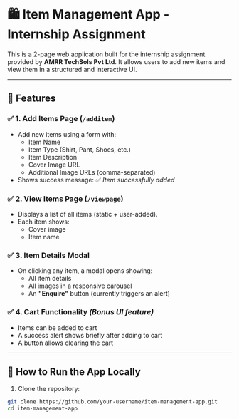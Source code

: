 # 🛍️ Item Management App - Internship Assignment

This is a 2-page web application built for the internship assignment provided by **AMRR TechSols Pvt Ltd**. It allows users to add new items and view them in a structured and interactive UI.

---

## 🚀 Features

### ✅ 1. Add Items Page (`/additem`)
- Add new items using a form with:
  - Item Name
  - Item Type (Shirt, Pant, Shoes, etc.)
  - Item Description
  - Cover Image URL
  - Additional Image URLs (comma-separated)
- Shows success message: ✅ *Item successfully added*

### ✅ 2. View Items Page (`/viewpage`)
- Displays a list of all items (static + user-added).
- Each item shows:
  - Cover image
  - Item name

### ✅ 3. Item Details Modal
- On clicking any item, a modal opens showing:
  - All item details
  - All images in a responsive carousel
  - An **"Enquire"** button (currently triggers an alert)

### ✅ 4. Cart Functionality *(Bonus UI feature)*
- Items can be added to cart
- A success alert shows briefly after adding to cart
- A button allows clearing the cart

---

## 🧪 How to Run the App Locally

1. Clone the repository:

```bash
git clone https://github.com/your-username/item-management-app.git
cd item-management-app
